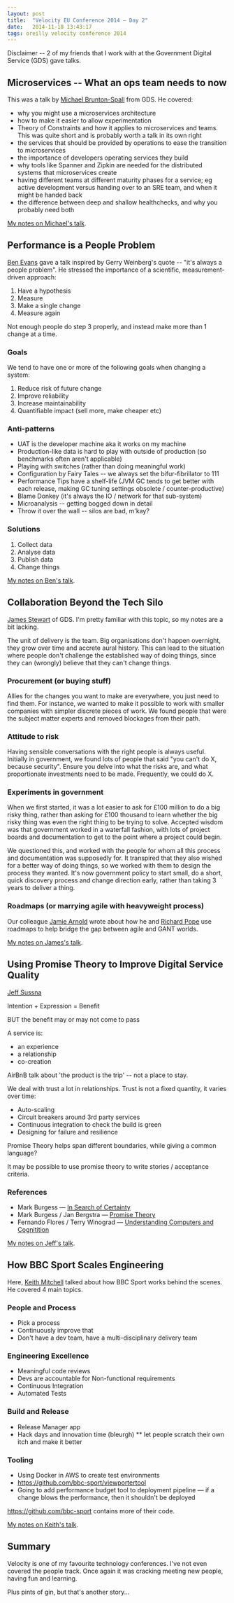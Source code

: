 ```yaml
---
layout: post
title:  "Velocity EU Conference 2014 – Day 2"
date:   2014-11-18 13:43:17
tags: oreilly velocity conference 2014
---
```

Disclaimer -- 2 of my friends that I work with at the Government Digital Service (GDS) gave talks.

## Microservices -- What an ops team needs to now

This was a talk by [Michael Brunton-Spall](https://twitter.com/bruntonspall) from GDS. He covered:

- why you might use a microservices architecture
- how to make it easier to allow experimentation
- Theory of Constraints and how it applies to microservices and teams. This was quite short and is probably worth a talk in its own right
- the services that should be provided by operations to ease the transition to microservices
- the importance of developers operating services they build
- why tools like Spanner and Zipkin are needed for the distributed systems that microservices create
- having different teams at different maturity phases for a service; eg active development versus handing over to an SRE team, and when it might be handed back
- the difference between deep and shallow healthchecks, and why you probably need both

[My notes on Michael's talk](https://flic.kr/p/pPuwiS).

## Performance is a People Problem

[Ben Evans](https://twitter.com/kittylyst) gave a talk inspired by Gerry Weinberg's quote -- "it's always a people problem". He stressed the importance of a scientific, measurement-driven approach:

1. Have a hypothesis
1. Measure
1. Make a single change
1. Measure again

Not enough people do step 3 properly, and instead make more than 1 change at a time.

### Goals

We tend to have one or more of the following goals when changing a system:

1. Reduce risk of future change
1. Improve reliability
1. Increase maintainability
1. Quantifiable impact (sell more, make cheaper etc)

### Anti-patterns

- UAT is the developer machine aka it works on my machine
- Production-like data is hard to play with outside of production (so benchmarks often aren't applicable)
- Playing with switches (rather than doing meaningful work)
- Configuration by Fairy Tales -- we always set the bifur-fibrillator to 111
- Performance Tips have a shelf-life (JVM GC tends to get better with each release, making GC tuning settings obsolete / counter-productive)
- Blame Donkey (it's always the IO / network for that sub-system)
- Microanalysis -- getting bogged down in detail
- Throw it over the wall -- silos are bad, m'kay?

### Solutions

1. Collect data
1. Analyse data
1. Publish data
1. Change things

[My notes on Ben's talk](https://flic.kr/p/pPwPdt).

## Collaboration Beyond the Tech Silo

[James Stewart](https://twitter.com/jystewart) of GDS. I'm pretty familiar with this topic, so my notes are a bit lacking.

The unit of delivery is the team. Big organisations don't happen overnight, they grow over time and accrete aural history. This can lead to the situation where people don't challenge the established way of doing things, since they can (wrongly) believe that they can't change things.

### Procurement (or buying stuff)

Allies for the changes you want to make are everywhere, you just need to find them. For instance, we wanted to make it possible to work with smaller companies with simpler discrete pieces of work. We found people that were the subject matter experts and removed blockages from their path.

### Attitude to risk

Having sensible conversations with the right people is always useful. Initially in government, we found lots of people that said "you can't do X, because security". Ensure you delve into what the risks are, and what proportionate investments need to be made. Frequently, we could do X.

### Experiments in government

When we first started, it was a lot easier to ask for £100 million to do a big risky thing, rather than asking for £100 thousand to learn whether the big risky thing was even the right thing to be trying to solve. Accepted wisdom was that government worked in a waterfall fashion, with lots of project boards and documentation to get to the point where a project could begin.

We questioned this, and worked with the people for whom all this process and documentation was supposedly for. It transpired that they also wished for a better way of doing things, so we worked with them to design the process they wanted. It's now government policy to start small, do a short, quick discovery process and change direction early, rather than taking 3 years to deliver a thing.

### Roadmaps (or marrying agile with heavyweight process)

Our colleague [Jamie Arnold](https://twitter.com/itsallgonewrong) wrote about how he and [Richard Pope](https://twitter.com/memespring) use roadmaps to help bridge the gap between agile and GANT worlds.

[My notes on James's talk](https://flic.kr/p/pa8yNC).

## Using Promise Theory to Improve Digital Service Quality

[Jeff Sussna](https://twitter.com/jeffsusna) 

Intention + Expression = Benefit

BUT the benefit may or may not come to pass

A service is:

- an experience
- a relationship
- co-creation

AirBnB talk about 'the product is the trip' -- not a place to stay.

We deal with trust a lot in relationships. Trust is not a fixed quantity, it varies over time:

- Auto-scaling
- Circuit breakers around 3rd party services
- Continuous integration to check the build is green
- Designing for failure and resilience

Promise Theory helps span different boundaries, while giving a common language?

It may be possible to use promise theory to write stories / acceptance criteria.

### References
- Mark Burgess — [In Search of Certainty](http://www.amazon.co.uk/In-Search-Certainty-Information-Infrastructure-ebook/dp/B00ENEEWYO)
- Mark Burgess / Jan Bergstra — [Promise Theory](http://www.amazon.co.uk/Promise-Theory-Principles-Applications-1/dp/1495437779/ref=asap_B001IXTSLU?ie=UTF8)
- Fernando Flores / Terry Winograd — [Understanding Computers and Cognitition](http://www.amazon.co.uk/Understanding-Computers-Cognition-Foundation-Design/dp/0201112973)

[My notes on Jeff's talk](https://flic.kr/p/pabBdS).

## How BBC Sport Scales Engineering

Here, [Keith Mitchell](https://twitter.com/specialized) talked about how BBC Sport works behind the scenes. He covered 4 main topics.

### People and Process
* Pick a process
* Continuously improve that
* Don't have a dev team, have a multi-disciplinary delivery team
 
### Engineering Excellence
* Meaningful code reviews
* Devs are accountable for Non-functional requirements
* Continuous Integration
* Automated Tests
 
### Build and Release
* Release Manager app
* Hack days and innovation time (bleurgh)
** let people scratch their own itch and make it better
 
### Tooling
* Using Docker in AWS to create test environments
* https://github.com/bbc-sport/viewportertool
* Going to add performance budget tool to deployment pipeline — if a change blows the performance, then it shouldn't be deployed
 
https://github.com/bbc-sport contains more of their code.

[My notes on Keith's talk](https://flic.kr/p/pPyX9M).

## Summary

Velocity is one of my favourite technology conferences. I've not even covered the people track. Once again it was cracking meeting new people, having fun and learning.

Plus pints of gin, but that's another story...
